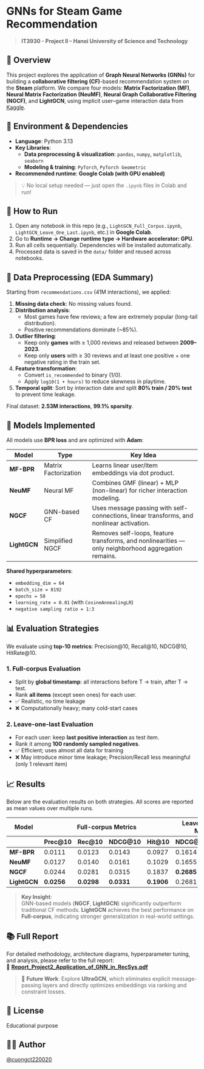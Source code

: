 # GNNs for Steam Game Recommendation

> **IT3930 - Project II – Hanoi University of Science and Technology**


## 📌 Overview

This project explores the application of **Graph Neural Networks (GNNs)** for building a **collaborative filtering (CF)**-based recommendation system on the **Steam** platform. We compare four models: **Matrix Factorization (MF)**, **Neural Matrix Factorization (NeuMF)**, **Neural Graph Collaborative Filtering (NGCF)**, and **LightGCN**, using implicit user–game interaction data from [Kaggle](https://www.kaggle.com/datasets/antonkozyriev/game-recommendations-on-steam).

## 🧪 Environment & Dependencies

- **Language**: Python 3.13  
- **Key Libraries**:
  - **Data preprocessing & visualization**: `pandas`, `numpy`, `matplotlib`, `seaborn`
  - **Modeling & training**: `PyTorch`, `PyTorch Geometric`
- **Recommended runtime**: **Google Colab (with GPU enabled)**

> 💡 No local setup needed — just open the `.ipynb` files in Colab and run!

## 🚀 How to Run

1. Open any notebook in this repo (e.g., `LightGCN_Full_Corpus.ipynb`, `LightGCN_Leave_One_Last.ipynb`, etc.) in **Google Colab**.
2. Go to **Runtime → Change runtime type → Hardware accelerator: GPU**.
3. Run all cells sequentially. Dependencies will be installed automatically.
4. Processed data is saved in the `data/` folder and reused across notebooks.

## 🧹 Data Preprocessing (EDA Summary)

Starting from `recommendations.csv` (41M interactions), we applied:

1. **Missing data check**: No missing values found.
2. **Distribution analysis**: 
   - Most games have few reviews; a few are extremely popular (long-tail distribution).
   - Positive recommendations dominate (~85%).
3. **Outlier filtering**:
   - Keep only **games** with ≥ 1,000 reviews and released between **2009–2023**.
   - Keep only **users** with ≥ 30 reviews and at least one positive + one negative rating in the train set.
4. **Feature transformation**:
   - Convert `is_recommended` to binary (1/0).
   - Apply `log10(1 + hours)` to reduce skewness in playtime.
5. **Temporal split**: Sort by interaction date and split **80% train / 20% test** to prevent time leakage.

Final dataset: **2.53M interactions**, **99.1% sparsity**.

## 🤖 Models Implemented

All models use **BPR loss** and are optimized with **Adam**:

<table>
  <thead>
    <tr>
      <th>Model</th>
      <th>Type</th>
      <th>Key Idea</th>
    </tr>
  </thead>
  <tbody>
    <tr>
      <td><strong>MF-BPR</strong></td>
      <td>Matrix Factorization</td>
      <td>Learns linear user/item embeddings via dot product.</td>
    </tr>
    <tr>
      <td><strong>NeuMF</strong></td>
      <td>Neural MF</td>
      <td>Combines GMF (linear) + MLP (non-linear) for richer interaction modeling.</td>
    </tr>
    <tr>
      <td><strong>NGCF</strong></td>
      <td>GNN-based CF</td>
      <td>Uses message passing with self-connections, linear transforms, and nonlinear activation.</td>
    </tr>
    <tr>
      <td><strong>LightGCN</strong></td>
      <td>Simplified NGCF</td>
      <td>Removes self-loops, feature transforms, and nonlinearities — only neighborhood aggregation remains.</td>
    </tr>
  </tbody>
</table>

**Shared hyperparameters**:
- `embedding_dim = 64`
- `batch_size = 8192`
- `epochs = 50`
- `learning_rate = 0.01` (with `CosineAnnealingLR`)
- `negative sampling ratio = 1:3`

## 📊 Evaluation Strategies

We evaluate using **top-10 metrics**: Precision@10, Recall@10, NDCG@10, HitRate@10.

### 1. **Full-corpus Evaluation**
- Split by **global timestamp**: all interactions before T → train, after T → test.
- Rank **all items** (except seen ones) for each user.
- ✅ Realistic, no time leakage  
- ❌ Computationally heavy; many cold-start cases

### 2. **Leave-one-last Evaluation**
- For each user: keep **last positive interaction** as test item.
- Rank it among **100 randomly sampled negatives**.
- ✅ Efficient; uses almost all data for training  
- ❌ May introduce minor time leakage; Precision/Recall less meaningful (only 1 relevant item)

## 📈 Results

Below are the evaluation results on both strategies. All scores are reported as mean values over multiple runs.
<table>
  <thead>
    <tr>
      <th>Model</th>
      <th colspan="4" style="text-align: center;">Full-corpus Metrics</th>
      <th colspan="2" style="text-align: center;">Leave-one-last Metrics</th>
    </tr>
    <tr>
      <th></th>
      <th>Prec@10</th>
      <th>Rec@10</th>
      <th>NDCG@10</th>
      <th>Hit@10</th>
      <th>NDCG@10</th>
      <th>Hit@10</th>
    </tr>
  </thead>
  <tbody>
    <tr>
      <td><strong>MF-BPR</strong></td>
      <td>0.0111</td>
      <td>0.0123</td>
      <td>0.0143</td>
      <td>0.0927</td>
      <td>0.1614</td>
      <td>0.3151</td>
    </tr>
    <tr>
      <td><strong>NeuMF</strong></td>
      <td>0.0127</td>
      <td>0.0140</td>
      <td>0.0161</td>
      <td>0.1029</td>
      <td>0.1655</td>
      <td>0.3146</td>
    </tr>
    <tr>
      <td><strong>NGCF</strong></td>
      <td>0.0244</td>
      <td>0.0281</td>
      <td>0.0315</td>
      <td>0.1837</td>
      <td><strong>0.2685</strong></td>
      <td><strong>0.5165</strong></td>
    </tr>
    <tr>
      <td><strong>LightGCN</strong></td>
      <td><strong>0.0256</strong></td>
      <td><strong>0.0298</strong></td>
      <td><strong>0.0331</strong></td>
      <td><strong>0.1906</strong></td>
      <td>0.2681</td>
      <td>0.5069</td>
    </tr>
  </tbody>
</table>

> **Key Insight**:  
> GNN-based models (**NGCF**, **LightGCN**) significantly outperform traditional CF methods. **LightGCN** achieves the best performance on **Full-corpus**, indicating stronger generalization in real-world settings.

## 📚 Full Report

For detailed methodology, architecture diagrams, hyperparameter tuning, and analysis, please refer to the full report:  
📄 **[Report_Project2_Application_of_GNN_in_RecSys.pdf](Report_Project2_Application_of_GNN_in_RecSys.pdf)**

> 🔮 **Future Work**: Explore **UltraGCN**, which eliminates explicit message-passing layers and directly optimizes embeddings via ranking and constraint losses.

## 📝 License
Educational purpose

## 👨‍💻 Author
[@cuongct220020](https://github.com/cuongct220020)
